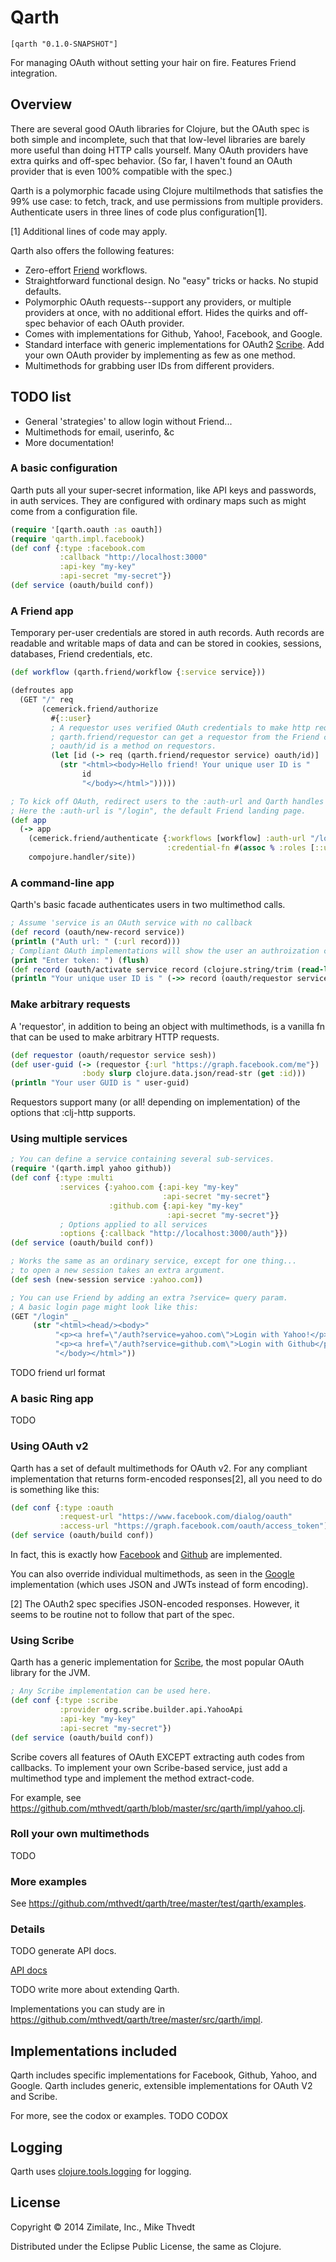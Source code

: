 # Qarth

```
[qarth "0.1.0-SNAPSHOT"]
```

For managing OAuth without setting your hair on fire. Features Friend integration.

## Overview

There are several good OAuth libraries for Clojure,
but the OAuth spec is both simple and incomplete, such that
that low-level libraries are barely more useful than doing HTTP calls yourself.
Many OAuth providers have extra quirks and off-spec behavior.
(So far, I haven't found an OAuth provider
that is even 100% compatible with the spec.)

Qarth is a polymorphic facade using Clojure multilmethods
that satisfies the 99% use case:
to fetch, track, and use permissions from multiple providers.
Authenticate users in three lines of code plus configuration[1].

[1] Additional lines of code may apply.

Qarth also offers the following features:

* Zero-effort [Friend](https://github.com/cemerick/friend) workflows.
* Straightforward functional design. No "easy" tricks or hacks. No stupid defaults.
* Polymorphic OAuth requests--support any providers,
or multiple providers at once, with no
additional effort. Hides the quirks and off-spec behavior of each OAuth provider.
* Comes with implementations for Github, Yahoo!, Facebook, and Google.
* Standard interface with generic implementations for OAuth2
[Scribe](https://github.com/fernandezpablo85/scribe-java).
Add your own OAuth provider by implementing as few as one method.
* Multimethods for grabbing user IDs from different providers.

## TODO list

* General 'strategies' to allow login without Friend...
* Multimethods for email, userinfo, &c
* More documentation!

### A basic configuration

Qarth puts all your super-secret information, like API keys and passwords,
in auth services. They are configured with ordinary maps such as might come
from a configuration file.

```clojure
(require '[qarth.oauth :as oauth])
(require 'qarth.impl.facebook)
(def conf {:type :facebook.com
           :callback "http://localhost:3000"
           :api-key "my-key"
           :api-secret "my-secret"})
(def service (oauth/build conf))
```

### A Friend app

Temporary per-user credentials are stored in auth records.
Auth records are readable and writable maps of data
and can be stored in cookies, sessions, databases, Friend credentials, etc.

```clojure
(def workflow (qarth.friend/workflow {:service service}))

(defroutes app
  (GET "/" req
       (cemerick.friend/authorize
         #{::user}
         ; A requestor uses verified OAuth credentials to make http requests.
         ; qarth.friend/requestor can get a requestor from the Friend credentials.
         ; oauth/id is a method on requestors.
         (let [id (-> req (qarth.friend/requestor service) oauth/id)]
           (str "<html><body>Hello friend! Your unique user ID is "
                id
                "</body></html>")))))

; To kick off OAuth, redirect users to the :auth-url and Qarth handles the rest.
; Here the :auth-url is "/login", the default Friend landing page.
(def app
  (-> app
    (cemerick.friend/authenticate {:workflows [workflow] :auth-url "/login"
                                   :credential-fn #(assoc % :roles [::user])})
    compojure.handler/site))
```

### A command-line app

Qarth's basic facade authenticates users in two multimethod calls.

```clojure
; Assume 'service is an OAuth service with no callback
(def record (oauth/new-record service))
(println ("Auth url: " (:url record)))
; Compliant OAuth implementations will show the user an authroization code.
(print "Enter token: ") (flush)
(def record (oauth/activate service record (clojure.string/trim (read-line))))
(println "Your unique user ID is " (->> record (oauth/requestor service) oauth/id))
```

### Make arbitrary requests

A 'requestor', in addition to being an object with multimethods,
is a vanilla fn that can be used to make arbitrary HTTP requests.

```clojure
(def requestor (oauth/requestor service sesh))
(def user-guid (-> (requestor {:url "https://graph.facebook.com/me"})
				:body slurp clojure.data.json/read-str (get :id)))
(println "Your user GUID is " user-guid)
```

Requestors support many (or all! depending on implementation)
of the options that :clj-http supports.

### Using multiple services

```clojure
; You can define a service containing several sub-services.
(require '(qarth.impl yahoo github))
(def conf {:type :multi
           :services {:yahoo.com {:api-key "my-key"
                                  :api-secret "my-secret"}
                      :github.com {:api-key "my-key"
                                   :api-secret "my-secret"}}
           ; Options applied to all services
           :options {:callback "http://localhost:3000/auth"}})
(def service (oauth/build conf))

; Works the same as an ordinary service, except for one thing...
; to open a new session takes an extra argument.
(def sesh (new-session service :yahoo.com))

; You can use Friend by adding an extra ?service= query param.
; A basic login page might look like this:
(GET "/login" _
     (str "<html><head/><body>"
          "<p><a href=\"/auth?service=yahoo.com\">Login with Yahoo!</p>"
          "<p><a href=\"/auth?service=github.com\">Login with Github</p>"
          "</body></html>"))
```

TODO friend url format

### A basic Ring app

TODO

### Using OAuth v2

Qarth has a set of default multimethods for OAuth v2.
For any compliant implementation that returns form-encoded responses[2],
all you need to do is something like this:

```clojure
(def conf {:type :oauth
           :request-url "https://www.facebook.com/dialog/oauth"
           :access-url "https://graph.facebook.com/oauth/access_token"))}
(def service (oauth/build conf))
```

In fact, this is exactly how
[Facebook](https://github.com/mthvedt/qarth/blob/master/src/qarth/impl/facebook.clj)
and [Github](https://github.com/mthvedt/qarth/blob/master/src/qarth/impl/github.clj)
are implemented.

You can also override individual multimethods, as seen in the
[Google](https://github.com/mthvedt/qarth/blob/master/src/qarth/impl/google.clj)
implementation (which uses JSON and JWTs instead of form encoding).

[2] The OAuth2 spec specifies JSON-encoded responses. However,
it seems to be routine not to follow that part of the spec.

### Using Scribe

Qarth has a generic implementation for
[Scribe](https://github.com/fernandezpablo85/scribe-java),
the most popular OAuth library for the JVM.

```clojure
; Any Scribe implementation can be used here.
(def conf {:type :scribe
           :provider org.scribe.builder.api.YahooApi
           :api-key "my-key"
           :api-secret "my-secret"})
(def service (oauth/build conf))
```

Scribe covers all features of OAuth EXCEPT extracting auth codes from callbacks.
To implement your own Scribe-based service, just add a multimethod type
and implement the method extract-code.

For example, see
https://github.com/mthvedt/qarth/blob/master/src/qarth/impl/yahoo.clj.

### Roll your own multimethods

TODO

### More examples

See https://github.com/mthvedt/qarth/tree/master/test/qarth/examples.

### Details

TODO generate API docs.

[API docs](http://mthvedt.github.io/qarth/codox)

TODO write more about extending Qarth.

Implementations you can study are in
https://github.com/mthvedt/qarth/tree/master/src/qarth/impl.

## Implementations included

Qarth includes specific implementations for Facebook, Github, Yahoo, and Google.
Qarth includes generic, extensible implementations for OAuth V2 and Scribe.

For more, see the codox or examples. TODO CODOX

## Logging

Qarth uses [clojure.tools.logging](https://github.com/clojure/tools.logging)
for logging.

## License

Copyright © 2014 Zimilate, Inc., Mike Thvedt

Distributed under the Eclipse Public License, the same as Clojure.
